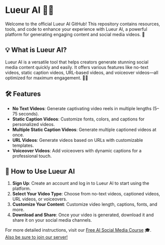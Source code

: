 # Lueur AI 🤖✨

Welcome to the official Lueur AI GitHub! This repository contains resources, tools, and code to enhance your experience with Lueur AI, a powerful platform for generating engaging content and social media videos. 🚀

## 💡 What is Lueur AI?
Lueur AI is a versatile tool that helps creators generate stunning social media content quickly and easily. It offers various features like no-text videos, static caption videos, URL-based videos, and voiceover videos—all optimized for maximum engagement. 🎥📱

## 🛠️ Features
- **No Text Videos**: Generate captivating video reels in multiple lengths (5–75 seconds).
- **Static Caption Videos**: Customize fonts, colors, and captions for personalized videos.
- **Multiple Static Caption Videos**: Generate multiple captioned videos at once.
- **URL Videos**: Generate videos based on URLs with customizable templates.
- **Voiceover Videos**: Add voiceovers with dynamic captions for a professional touch.

## 🚀 How to Use Lueur AI
1. **Sign Up**: Create an account and log in to Lueur AI to start using the platform.
2. **Select Your Video Type**: Choose from no-text videos, captioned videos, URL videos, or voiceovers.
3. **Customize Your Content**: Customize video length, captions, fonts, and more.
4. **Download and Share**: Once your video is generated, download it and share it on your social media channels.

For more detailed instructions, visit our [Free AI Social Media Course](https://whop.com/lueur-ai/) 🎓.
[Also be sure to join our server!](https://dsc.gg/lueur/)
